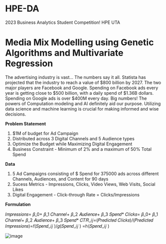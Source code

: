 # HPE-DA
 2023 Business Analytics Student Competition! HPE UTA
# Media Mix Modelling using Genetic Algorithms and Multivariate Regression

The advertising industry is vast… The numbers say it all. Statista has projected that the industry to reach a value of $800 billion by 2027. The two major players are Facebook and Google. Spending on Facebook ads every year is getting close to $500 billion, with a daily spend of $1.36B dollars. Spending on Google ads is over $400M every day. Big numbers! The powers of Computation modeling and AI definitely aid our purpose. Utilizing data science and machine learning is crucial for making informed and wise decisions.

**Problem Statement**

1. $1M of budget for Ad Campaign
2. Distributed across 3 Digital Channels and 5 Audience types 
3. Optimize the Budget while Maximizing Digital Engagement
4. Business Constraint - Minimum of 2% and a maximum of 50% Total Spend 

**Data**

1. 5 Ad Campaigns consisting of $ Spend for 375000 ads across different Channels, Audiences, and Content for 90 days
2. Sucess Metrics - Impressions, Clicks, Video Views, Web Visits, Social Likes
3. Digital Engagement - Click-through Rate = Clicks/Impressions

**Formulation**

𝐼𝑚𝑝𝑟𝑒𝑠𝑠𝑖𝑜𝑛𝑠= 𝛽_0+ 𝛽_1 𝐶ℎ𝑎𝑛𝑛𝑒𝑙+ 𝛽_2 𝐴𝑢𝑑𝑖𝑒𝑛𝑐𝑒+ 𝛽_3 𝑆𝑝𝑒𝑛𝑑*
𝐶𝑙𝑖𝑐𝑘𝑠= 𝛽_0+ 𝛽_1 𝐶ℎ𝑎𝑛𝑛𝑒𝑙+ 𝛽_2 𝐴𝑢𝑑𝑖𝑒𝑛𝑐𝑒+ 𝛽_3 𝑆𝑝𝑒𝑛𝑑*
𝐶𝑇𝑅_𝑖𝑗=(𝑃𝑟𝑒𝑑𝑖𝑐𝑡𝑒𝑑 𝐶𝑙𝑖𝑐𝑘𝑠)/(𝑃𝑟𝑒𝑑𝑖𝑐𝑡𝑒𝑑 𝐼𝑚𝑝𝑟𝑒𝑠𝑠𝑖𝑜𝑛𝑠)=𝑓(𝑆𝑝𝑒𝑛𝑑_𝑖𝑗 )/𝑔(𝑆𝑝𝑒𝑛𝑑_𝑖𝑗 ) =ℎ(𝑆𝑝𝑒𝑛𝑑_𝑖𝑗 )

![image](https://github.com/Shritej24c/HPE-DA/assets/46397283/a67ac2d5-75d9-4320-9e3b-149bee8809e8)






